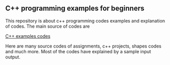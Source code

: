 ## C++ programming examples for beginners

This repository is about c++ programming codes examples and explanation of codes. The main source of codes are

[C++ examples codes](https://fahad-cprogramming.blogspot.com/)

Here are many source codes of assignments, c++ projects, shapes codes and much more. Most of the codes have explained
by a sample input output.
